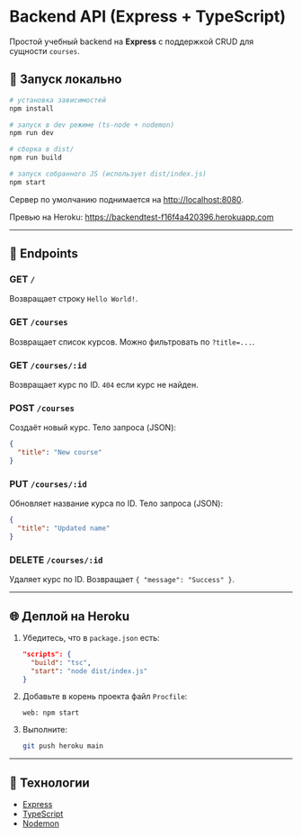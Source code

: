 # Backend API (Express + TypeScript)

Простой учебный backend на **Express** с поддержкой CRUD для сущности `courses`.

## 🚀 Запуск локально

```bash
# установка зависимостей
npm install

# запуск в dev режиме (ts-node + nodemon)
npm run dev

# сборка в dist/
npm run build

# запуск собранного JS (использует dist/index.js)
npm start
```

Сервер по умолчанию поднимается на [http://localhost:8080](http://localhost:8080).

Превью на Heroku: https://backendtest-f16f4a420396.herokuapp.com

---

## 📌 Endpoints

### GET `/`
Возвращает строку `Hello World!`.

### GET `/courses`
Возвращает список курсов.
Можно фильтровать по `?title=...`.

### GET `/courses/:id`
Возвращает курс по ID.
`404` если курс не найден.

### POST `/courses`
Создаёт новый курс.
Тело запроса (JSON):
```json
{
  "title": "New course"
}
```

### PUT `/courses/:id`
Обновляет название курса по ID.
Тело запроса (JSON):
```json
{
  "title": "Updated name"
}
```

### DELETE `/courses/:id`
Удаляет курс по ID.
Возвращает `{ "message": "Success" }`.

---

## 🌐 Деплой на Heroku

1. Убедитесь, что в `package.json` есть:
   ```json
   "scripts": {
     "build": "tsc",
     "start": "node dist/index.js"
   }
   ```
2. Добавьте в корень проекта файл `Procfile`:
   ```
   web: npm start
   ```
3. Выполните:
   ```bash
   git push heroku main
   ```

---

## 📖 Технологии

- [Express](https://expressjs.com/)
- [TypeScript](https://www.typescriptlang.org/)
- [Nodemon](https://nodemon.io/)

